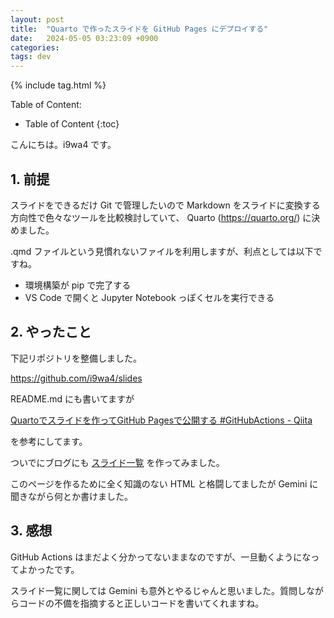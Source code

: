 ```yaml
---
layout: post
title:  "Quarto で作ったスライドを GitHub Pages にデプロイする"
date:   2024-05-05 03:23:09 +0900
categories:
tags: dev
---
```


{% include tag.html %}

Table of Content:
- Table of Content
{:toc}

<!-- # h1 -->

こんにちは。i9wa4 です。

## 1. 前提

スライドをできるだけ Git で管理したいので Markdown をスライドに変換する方向性で色々なツールを比較検討していて、 Quarto (<https://quarto.org/>) に決めました。

.qmd ファイルという見慣れないファイルを利用しますが、利点としては以下ですね。
- 環境構築が pip で完了する
- VS Code で開くと Jupyter Notebook っぽくセルを実行できる

## 2. やったこと

下記リポジトリを整備しました。

<https://github.com/i9wa4/slides>

README.md にも書いてますが

[Quartoでスライドを作ってGitHub Pagesで公開する #GitHubActions - Qiita](https://qiita.com/cm-ayf/items/512728ebea65467ba874)

を参考にしてます。

ついでにブログにも [スライド一覧](/slides-list) を作ってみました。

このページを作るために全く知識のない HTML と格闘してましたが Gemini に聞きながら何とか書けました。

## 3. 感想

GitHub Actions はまだよく分かってないままなのですが、一旦動くようになってよかったです。

スライド一覧に関しては Gemini も意外とやるじゃんと思いました。質問しながらコードの不備を指摘すると正しいコードを書いてくれますね。
